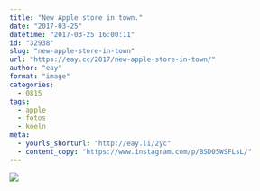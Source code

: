 ```yaml
---
title: "New Apple store in town."
date: "2017-03-25"
datetime: "2017-03-25 16:00:11"
id: "32938"
slug: "new-apple-store-in-town"
url: "https://eay.cc/2017/new-apple-store-in-town/"
author: "eay"
format: "image"
categories:
  - 0815
tags:
  - apple
  - fotos
  - koeln
meta:
  - yourls_shorturl: "http://eay.li/2yc"
  - content_copy: "https://www.instagram.com/p/BSD05WSFLsL/"
---
```


![](https://eay.cc/uploads/2017/apple-store-schildergasse.jpg)
